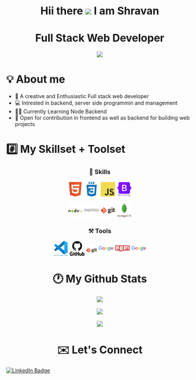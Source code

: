 
<h1 align="center">Hii there <img src="https://media3.giphy.com/media/hvRJCLFzcasrR4ia7z/giphy.gif?cid=790b7611dd5cf525e479f1e2718147ca413b9892dd2c717e&rid=giphy.gif&ct=s" width="30px"/> I am Shravan</h1>


<h1 align="center">Full Stack Web Developer</h1>
<p align="center">
<img src ="https://cdn.dribbble.com/users/1019864/screenshots/3079099/codeloop.gif" width="60%" />
 </p>
 
 <h1> 💡 About me </h1>
 
 - 🔭 A creative and Enthusiastic Full stack web developer
 - 💻 Intrested in backend, server side programmin and management
 - ✌🏻 Currently Learning Node Backend
 - 🌱 Open for contribution in frontend as well as backend for building web projects

 <h1> #️⃣ My Skillset + Toolset </h1>
 
 <h3 align="center"> 🌿 Skills</h3>
 <p align="center">
 
 <img src="https://github.com/devicons/devicon/raw/master/icons/html5/html5-original.svg" width="40px"/>
 <img src="https://github.com/devicons/devicon/raw/master/icons/css3/css3-plain-wordmark.svg" width="40px"/>
 <img src="https://github.com/devicons/devicon/raw/master/icons/javascript/javascript-original.svg" width="40px"/>
 <img src="https://raw.githubusercontent.com/devicons/devicon/1119b9f84c0290e0f0b38982099a2bd027a48bf1/icons/bootstrap/bootstrap-original-wordmark.svg" width="40px"/>
 
</p>

<p align="center">
 
 <img src="https://github.com/devicons/devicon/raw/master/icons/nodejs/nodejs-original-wordmark.svg" width="40px"/>
 <img src="https://raw.githubusercontent.com/devicons/devicon/1119b9f84c0290e0f0b38982099a2bd027a48bf1/icons/express/express-original-wordmark.svg" width="40px"/>
 <img src="https://github.com/devicons/devicon/raw/master/icons/git/git-original-wordmark.svg"  width="40px"/>
 <img src="https://raw.githubusercontent.com/devicons/devicon/1119b9f84c0290e0f0b38982099a2bd027a48bf1/icons/mongodb/mongodb-original-wordmark.svg"  width="40px"/>
 
 </p>
 
 <h3 align="center"> ⚒️ Tools</h3>
 
 <p align="center">

 <img src="https://raw.githubusercontent.com/devicons/devicon/1119b9f84c0290e0f0b38982099a2bd027a48bf1/icons/vscode/vscode-original-wordmark.svg"  width="40px"/>
 <img src="https://raw.githubusercontent.com/devicons/devicon/1119b9f84c0290e0f0b38982099a2bd027a48bf1/icons/github/github-original-wordmark.svg" width="40px"/>
 <img src="https://raw.githubusercontent.com/devicons/devicon/1119b9f84c0290e0f0b38982099a2bd027a48bf1/icons/git/git-original-wordmark.svg" width="30px"/>
 <img src="https://raw.githubusercontent.com/devicons/devicon/1119b9f84c0290e0f0b38982099a2bd027a48bf1/icons/google/google-original-wordmark.svg"  width="40px"/>
 <img src="https://raw.githubusercontent.com/devicons/devicon/1119b9f84c0290e0f0b38982099a2bd027a48bf1/icons/npm/npm-original-wordmark.svg" width="40px"/>
 <img src="https://raw.githubusercontent.com/devicons/devicon/1119b9f84c0290e0f0b38982099a2bd027a48bf1/icons/google/google-original-wordmark.svg"  width="40px"/>

</p>

<h1 align="center"> 🕐 My Github Stats</h1>

<p align = "center">
 <img src="https://github-readme-stats.vercel.app/api?username=shrvn12&count_private=true&show_icons=true"/>
 </p>
<p align = "center">
 <img src="https://github-readme-stats.vercel.app/api/top-langs/?username=shrvn12&layout=compact"/>
 </p>
 <p align = "center">
 <img src="https://streak-stats.demolab.com/?user=DenverCoder1&theme=dark"/>
</p>

<h1 align="center"> ✉️ Let's Connect</h1>

[![LinkedIn Badge](https://user-images.githubusercontent.com/112839752/216836857-111df00d-1031-4736-9490-fd1059a9fdfa.svg)](https://www.linkedin.com/in/shravan-singh-489409246)
 


<!-- ### Hi there 👋 -->
<!-- - 🌱 I’m currently learning Node Backend
- ✌🏻 knowledge of HTML, CSS, JS, Node, Mongo
- 🔭 I'm intrested in server side programming and management
- 📫 How to reach me: [Linkedin](https://www.linkedin.com/in/shravan-singh-489409246/)
- Portflio : [Portfolio](https://shrvn12.github.io/)

![Anurag's GitHub stats](https://github-readme-stats.vercel.app/api?username=shrvn12&count_private=true&show_icons=true)

[![Top Langs](https://github-readme-stats.vercel.app/api/top-langs/?username=anuraghazra&layout=compact)](https://github.com/shrvn12/github-readme-stats)


[![Linkedin Badge](https://user-images.githubusercontent.com/112839752/216836857-111df00d-1031-4736-9490-fd1059a9fdfa.svg)](https://www.linkedin.com/in/shravan-singh-489409246/)

<div id="badges">
  <a href="your-linkedin-URL">
    <img src="https://img.shields.io/badge/LinkedIn-blue?style=for-the-badge&logo=linkedin&logoColor=white" alt="LinkedIn Badge"/>
  </a>
  <a href="your-youtube-URL">
    <img src="https://img.shields.io/badge/YouTube-red?style=for-the-badge&logo=youtube&logoColor=white" alt="Youtube Badge"/>
  </a>
  <a href="your-twitter-URL">
    <img src="https://img.shields.io/badge/Twitter-blue?style=for-the-badge&logo=twitter&logoColor=white" alt="Twitter Badge"/>
  </a>
</div> -->

<!--
**shrvn12/shrvn12** is a ✨ _special_ ✨ repository because its `README.md` (this file) appears on your GitHub profile.

Here are some ideas to get you started:

- ✌🏻Hi there 👋 I am Shravan
- ✌🏻 
- 🌱 I’m currently learning Node Backend
- 🔭 I'm intrested in server programming and management
- 📫 How to reach me: https://www.linkedin.com/in/shravan-singh-489409246/

YouTube Badge Linkedin Badge Website Badge Website Badge Twitter Badge Website Badge

I'm Full Stack Solution Architect. The crossover between design and programming has always been of interest to me, I've been lucky enough to work alongside some talented teams on a number of high profile websites. I have a wide range of skills that include back-end development using open source technologies (NodeJs), design (working closely with designers), front-end development (HTML5, CSS3, Javascript, Responsive, UX),database(MongoDB).
-->

